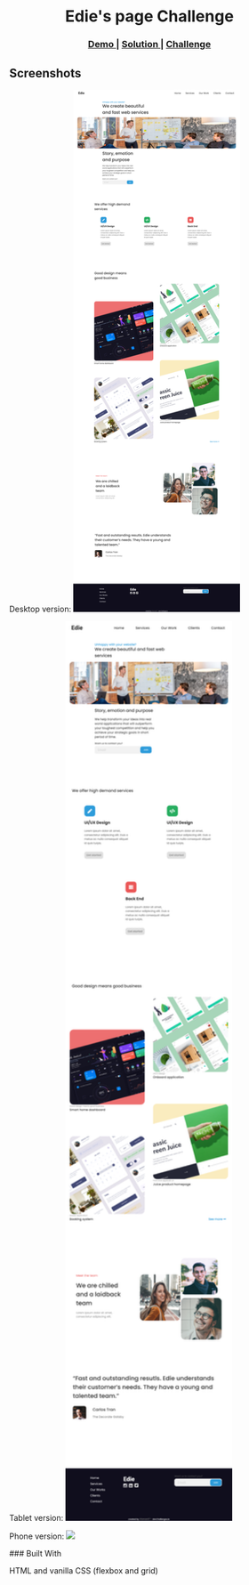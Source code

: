 <h1 align="center">Edie's page Challenge</h1>
<div align="center">
  <h3>
    <a href="https://hardcore-galileo-4c1ae9.netlify.app/">
      Demo
    </a>
    <span> | </span>
    <a href="https://github.com/Atanas97/edie-s-page">
      Solution
    </a>
    <span> | </span>
    <a href="https://devchallenges.io/challenges/xobQBuf8zWWmiYMIAZe0">
      Challenge
    </a>
  </h3>
</div>


## Screenshots

<div>
  Desktop version: <img src="./img/desktop.png" width="300">
  
  Tablet version: <img src="./img/tablet.png" width="300">
  
  Phone version: <img src="./img/phone.png" width="300">

 </div>
### Built With

<!-- This section should list any major frameworks that you built your project using. Here are a few examples.-->

HTML and vanilla CSS (flexbox and grid)


